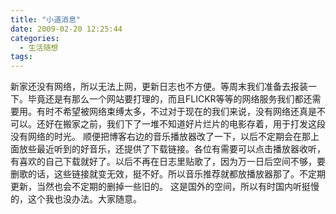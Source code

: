 ```yaml
---
title: "小道消息"
date: 2009-02-20 12:25:44
categories:
  - 生活随想
tags:
---
```


新家还没有网络，所以无法上网，更新日志也不方便。等周末我们准备去报装一下。毕竟还是有那么一个网站要打理的，而且FLICKR等等的网络服务我们都还需要用。有时不希望被网络束缚太多，不过对于现在的我们来说，没有网络还真是不可以。还好在搬家之前，我们下了一堆不知道好片烂片的电影存着，用于打发这段没有网络的时光。 顺便把博客右边的音乐播放器改了一下，以后不定期会在那上面放些最近听到的好音乐，还提供了下载链接。各位有需要可以点击播放器收听，有喜欢的自己下载就好了。以后不再在日志里贴歌了，因为万一日后空间不够，要删歌的话，这些链接就变无效，挺不好。所以音乐推荐就都放播放器那了。不定期更新，当然也会不定期的删掉一些旧的。 这是国外的空间，所以有时国内听挺慢的，这个我也没办法。大家随意。